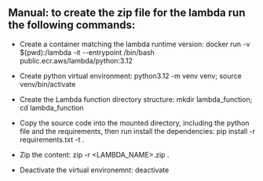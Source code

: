 ## Manual: to create the zip file for the lambda run the following commands:

- Create a container matching the lambda runtime version:
docker run -v $(pwd):/lambda -it --entrypoint /bin/bash public.ecr.aws/lambda/python:3.12

- Create python virtual environment:
python3.12 -m venv venv;
source venv/bin/activate

- Create the Lambda function directory structure:
mkdir lambda_function;
cd lambda_function

- Copy the source code into the mounted directory, including the python file and the requirements, then run install the dependencies:
pip install -r requirements.txt -t .

- Zip the content:
zip -r <LAMBDA_NAME>.zip .

- Deactivate the virtual environemnt:
deactivate
